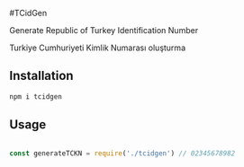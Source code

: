 #TCidGen

Generate Republic of Turkey Identification Number

Turkiye Cumhuriyeti Kimlik Numarası oluşturma

## Installation 

```bash
npm i tcidgen
```

## Usage

````javascript

const generateTCKN = require('./tcidgen') // 02345678982 

````